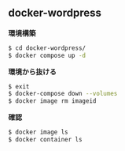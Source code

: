 ## docker-wordpress


**環境構築**
``` bash
$ cd docker-wordpress/
$ docker compose up -d
``` 
**環境から抜ける**
```bash
$ exit
$ docker-compose down --volumes
$ docker image rm imageid
```
**確認**
```bash
$ docker image ls
$ docker container ls
```
